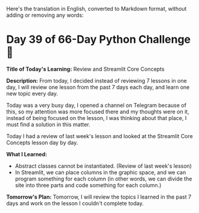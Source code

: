 Here's the translation in English, converted to Markdown format, without adding or removing any words:

# Day 39 of 66-Day Python Challenge 📅

**Title of Today's Learning:** Review and Streamlit Core Concepts

**Description:**
From today, I decided instead of reviewing 7 lessons in one day, I will review one lesson from the past 7 days each day, and learn one new topic every day.

Today was a very busy day, I opened a channel on Telegram because of this, so my attention was more focused there and my thoughts were on it, instead of being focused on the lesson, I was thinking about that place, I must find a solution in this matter.

Today I had a review of last week's lesson and looked at the Streamlit Core Concepts lesson day by day.

**What I Learned:**
- Abstract classes cannot be instantiated. (Review of last week's lesson)
- In Streamlit, we can place columns in the graphic space, and we can program something for each column (in other words, we can divide the site into three parts and code something for each column.)

**Tomorrow's Plan:**
Tomorrow, I will review the topics I learned in the past 7 days and work on the lesson I couldn't complete today.

